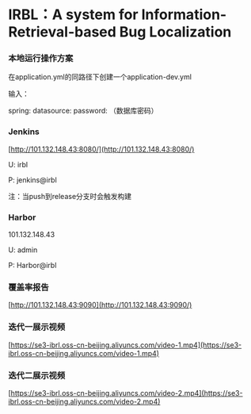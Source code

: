 # IRBL：A system for Information-Retrieval-based Bug Localization
### 本地运行操作方案

在application.yml的同路径下创建一个application-dev.yml

输入：

spring:
  datasource:
    password: （数据库密码）



### Jenkins

[http://101.132.148.43:8080/](http://101.132.148.43:8080/)

U: irbl

P: jenkins@irbl

注：当push到release分支时会触发构建



### Harbor

101.132.148.43

U: admin

P: Harbor@irbl



### 覆盖率报告

[http://101.132.148.43:9090](http://101.132.148.43:9090/)



### 迭代一展示视频

[https://se3-ibrl.oss-cn-beijing.aliyuncs.com/video-1.mp4](https://se3-ibrl.oss-cn-beijing.aliyuncs.com/video-1.mp4)



### 迭代二展示视频

[https://se3-ibrl.oss-cn-beijing.aliyuncs.com/video-2.mp4](https://se3-ibrl.oss-cn-beijing.aliyuncs.com/video-2.mp4)